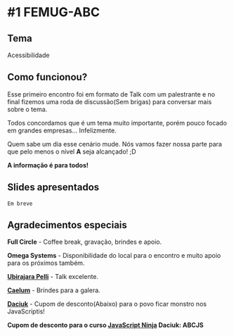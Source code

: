 # #1 FEMUG-ABC

## Tema

Acessibilidade

## Como funcionou?

Esse primeiro encontro foi em formato de Talk com um palestrante e no final fizemos uma roda de discussão(Sem brigas) para conversar mais sobre o tema.

Todos concordamos que é um tema muito importante, porém pouco focado em grandes empresas... Infelizmente.

Quem sabe um dia esse cenário mude. Nós vamos fazer nossa parte para que pelo menos o nível **A** seja alcançado! ;D

**A informação é para todos!**

## Slides apresentados

```Em breve```

## Agradecimentos especiais

**Full Circle** - Coffee break, gravação, brindes e apoio.

**Omega Systems** - Disponibilidade do local para o encontro e muito apoio para os próximos também.

**[Ubirajara Pelli](https://frontabc.slack.com/team/ubirajarapelli)** - Talk excelente.

**[Caelum](http://caelum.com.br)** - Brindes para a galera.

**[Daciuk](http://blog.da2k.com.br/)** - Cupom de desconto(Abaixo) para o povo ficar monstro nos JavaScriptis!

**Cupom de desconto para o curso [JavaScript Ninja](http://blog.da2k.com.br/curso-javascript-ninja/) Daciuk: ABCJS**
